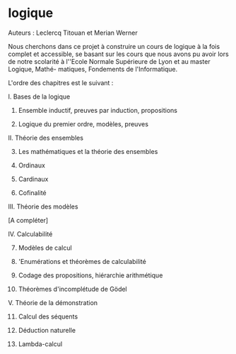 # logique

Auteurs : Leclercq Titouan et Merian Werner

Nous cherchons dans ce projet à construire un cours de logique à la fois complet
et accessible, se basant sur les cours que nous avons pu avoir lors de notre
scolarité à l'\'Ecole Normale Supérieure de Lyon et au master Logique, Mathé-
matiques, Fondements de l'Informatique.

L'ordre des chapitres est le suivant :

I. Bases de la logique

1. Ensemble inductif, preuves par induction, propositions

2. Logique du premier ordre, modèles, preuves

II. Théorie des ensembles

3. Les mathématiques et la théorie des ensembles

4. Ordinaux

5. Cardinaux

6. Cofinalité

III. Théorie des modèles

[A compléter]

IV. Calculabilité

7. Modèles de calcul

8. \'Enumérations et théorèmes de calculabilité

9. Codage des propositions, hiérarchie arithmétique

10. Théorèmes d'incomplétude de Gödel

V. Théorie de la démonstration

11. Calcul des séquents

12. Déduction naturelle

13. Lambda-calcul